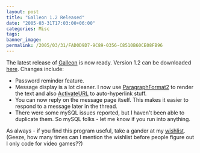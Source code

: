 ```yaml
---
layout: post
title: "Galleon 1.2 Released"
date: "2005-03-31T17:03:00+06:00"
categories: Misc 
tags: 
banner_image: 
permalink: /2005/03/31/FAD0D9D7-9C89-0356-C8510B60CE08FB96
---
```


The latest release of <a href="http://ray.camdenfamily.com/forums">Galleon</a> is now ready. Version 1.2 can be downloaded <a href="http://ray.camdenfamily.com/downloads/forums.zip">here</a>. Changes include:

<ul>
<li>Password reminder feature.
<li>Message display is a lot cleaner. I now use <a href="http://www.cflib.org/udf.cfm/paragraphformat2">ParagraphFormat2</a> to render the text and also <a href="http://www.cflib.org/udf.cfm/activateurl">ActivateURL</a> to auto-hyperlink stuff.
<li>You can now reply on the message page itself. This makes it easier to respond to a message later in the thread.
<li>There were some mySQL issues reported, but I haven't been able to duplicate them. So mySQL folks - let me know if you run into anything.
</ul>

As always - if you find this program useful, take a gander at my <a href="http://www.amazon.com/o/registry/2TCL1D08EZEYE">wishlist</a>. (Geeze, how many times can I mention the wishlist before people figure out I only code for video games??)